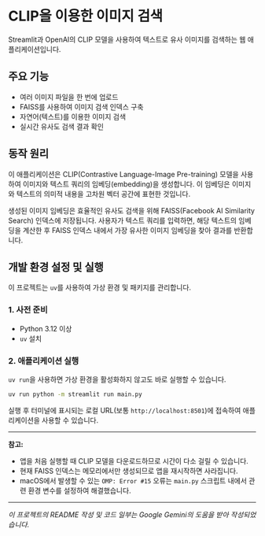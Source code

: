 # CLIP을 이용한 이미지 검색

Streamlit과 OpenAI의 CLIP 모델을 사용하여 텍스트로 유사 이미지를 검색하는 웹 애플리케이션입니다.

## 주요 기능

- 여러 이미지 파일을 한 번에 업로드
- FAISS를 사용하여 이미지 검색 인덱스 구축
- 자연어(텍스트)를 이용한 이미지 검색
- 실시간 유사도 검색 결과 확인

## 동작 원리

이 애플리케이션은 CLIP(Contrastive Language-Image Pre-training) 모델을 사용하여 이미지와 텍스트 쿼리의 임베딩(embedding)을 생성합니다. 이 임베딩은 이미지와 텍스트의 의미적 내용을 고차원 벡터 공간에 표현한 것입니다.

생성된 이미지 임베딩은 효율적인 유사도 검색을 위해 FAISS(Facebook AI Similarity Search) 인덱스에 저장됩니다. 사용자가 텍스트 쿼리를 입력하면, 해당 텍스트의 임베딩을 계산한 후 FAISS 인덱스 내에서 가장 유사한 이미지 임베딩을 찾아 결과를 반환합니다.

## 개발 환경 설정 및 실행

이 프로젝트는 `uv`를 사용하여 가상 환경 및 패키지를 관리합니다.

### 1. 사전 준비

- Python 3.12 이상
- `uv` 설치

### 2. 애플리케이션 실행

`uv run`을 사용하면 가상 환경을 활성화하지 않고도 바로 실행할 수 있습니다.

```bash
uv run python -m streamlit run main.py
```

실행 후 터미널에 표시되는 로컬 URL(보통 `http://localhost:8501`)에 접속하여 애플리케이션을 사용할 수 있습니다.

---

**참고:**

- 앱을 처음 실행할 때 CLIP 모델을 다운로드하므로 시간이 다소 걸릴 수 있습니다.
- 현재 FAISS 인덱스는 메모리에서만 생성되므로 앱을 재시작하면 사라집니다.
- macOS에서 발생할 수 있는 `OMP: Error #15` 오류는 `main.py` 스크립트 내에서 관련 환경 변수를 설정하여 해결했습니다.

---

_이 프로젝트의 README 작성 및 코드 일부는 Google Gemini의 도움을 받아 작성되었습니다._
